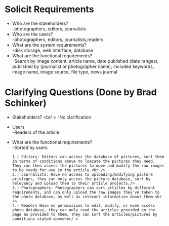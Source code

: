 # Solicit Requirements
- Who are the stakeholders?<br />
    -photographers, editors, journalists
- Who are the users?<br />
    -photographers, editors, journalists,readers
- What are the system requirements?<br />
    -disk storage, web interface, database
- What are the functional requirements?<br />
    -Search by image content, article name, date published (date ranges), published by (journalist or photographer name), included keywords, image name, image source, file type, news journal<br />


# Clarifying Questions (Done by Brad Schinker)

- Stakeholders? <br/ >
    -No clarification
- Users <br/>
    -Readers of the article

- What are the functional requirements?<br />
    -Sorted by users <br />
    
      1.) Editors: Editors can access the database of pictures, sort them in terms of conditions above to loacate the pictures they need. They can then access the pictures to move and modify the raw images to be ready for use in the article.<br />
      2.) Journalists: Have no access to uploading/modifying picture privleges, they can only access the picture database, sort by relevancy and upload them to their article projects./>
      3.) Photographers: Photographers can sort articles by different requirements, and can only upload the raw images they've taken to the photo database, as well as relevant information about them.<br />
      4.) Readers Have no permissions to edit, modify, or even access photo database, they can only read the articles provided on the page as provided to them. They can sort the articles/pictures by conditions stated above<br/ >

